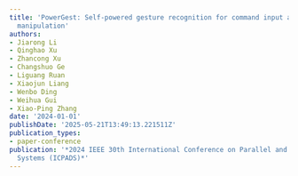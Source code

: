 ```yaml
---
title: 'PowerGest: Self-powered gesture recognition for command input and robotic
  manipulation'
authors:
- Jiarong Li
- Qinghao Xu
- Zhancong Xu
- Changshuo Ge
- Liguang Ruan
- Xiaojun Liang
- Wenbo Ding
- Weihua Gui
- Xiao-Ping Zhang
date: '2024-01-01'
publishDate: '2025-05-21T13:49:13.221511Z'
publication_types:
- paper-conference
publication: '*2024 IEEE 30th International Conference on Parallel and Distributed
  Systems (ICPADS)*'
---
```

